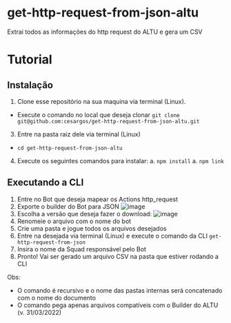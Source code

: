 # get-http-request-from-json-altu
Extrai todos as informações do http request do ALTU e gera um CSV

# Tutorial 
## Instalação
1. Clone esse repositório na sua maquina via terminal (Linux). 
  - Execute o comando no local que deseja clonar ```git clone git@github.com:cesargos/get-http-request-from-json-altu.git```
3. Entre na pasta raiz dele via terminal (Linux)
  - ```cd get-http-request-from-json-altu```
4. Execute os seguintes comandos para instalar:
  a. ```npm install```
  a. ```npm link```

## Executando a CLI
1. Entre no Bot que deseja mapear os Actions http_request
2. Exporte o builder do Bot para JSON
  ![image](https://user-images.githubusercontent.com/62411535/161072310-51f45f39-2b76-450e-99b4-8fc58324a041.png)
3. Escolha a versão que deseja fazer o download:
  ![image](https://user-images.githubusercontent.com/62411535/161073141-9c830820-bf5c-47b8-9704-6ebcfbe3284b.png)
4. Renomeie o arquivo com o nome do bot
5. Crie uma pasta e jogue todos os arquivos desejados
6. Entre na desejada via terminal (Linux) e execute o comando da CLI ```get-http-request-from-json```
7. Insira o nome da Squad responsável pelo Bot
8. Pronto! Vai ser gerado um arquivo CSV na pasta que estiver rodando a CLI
  
Obs: 
- O comando é recursivo e o nome das pastas internas será concatenado com o nome do documento 
- O comando pega apenas arquivos compatíveis com o Builder do ALTU (v. 31/03/2022)
